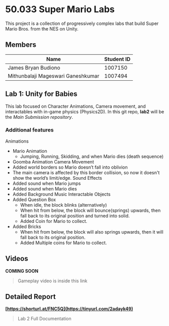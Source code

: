 # 50.033 Super Mario Labs
This project is a collection of progressively complex labs that build Super Mario Bros. from the NES on Unity.

## Members
| Name         | Student ID   |
|--------------|--------------|
| James Bryan Budiono     | 1007150     |
| Mithunbalaji Mageswari Ganeshkumar  | 1007494     |


## Lab 1: Unity for Babies
This lab focused on Character Animations, Camera movement, and interactables with in-game physics (Physics2D).
In this git repo, **lab2** will be the *Main Submission repository*.

### Additional features
Animations
- Mario Animation
  - Jumping, Running, Skidding, and when Mario dies (death sequence)
- Goomba Animation
Camera Movement
- Added world borders so Mario doesn’t fall into oblivion
- The main camera is affected by this border collision,  so now it doesn't show the world’s limit/edge.
Sound Effects
- Added sound when Mario jumps
- Added sound when Mario dies
- Added Background Music
Interactable Objects
- Added Question Box
  - When idle, the block blinks (alternatively)
  - When hit from below, the block will bounce(springs) upwards, then fall back to its original position and turned into solid.
  - Added Coin for Mario to collect.
- Added Bricks
  - When hit from below, the block will also springs upwards, then it will fall back to its original position.
  - Added Multiple coins for Mario to collect.

## Videos
**COMING SOON**
> Gameplay video is inside this link

## Detailed Report
**[https://shorturl.at/FNC5Q](https://tinyurl.com/2adayk49)**
> Lab 2 Full Documentation

